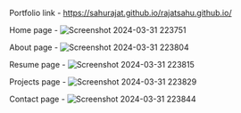 Portfolio link -
https://sahurajat.github.io/rajatsahu.github.io/

Home page -
![Screenshot 2024-03-31 223751](https://github.com/sahurajat/rajatsahu.github.io/assets/119427607/790aee83-4735-4b4b-ab13-cc2079ce7a97)

About page -
![Screenshot 2024-03-31 223804](https://github.com/sahurajat/rajatsahu.github.io/assets/119427607/02f0fe5d-4588-477f-92e5-c8733a2d48de)

Resume page - 
![Screenshot 2024-03-31 223815](https://github.com/sahurajat/rajatsahu.github.io/assets/119427607/c688ee8b-ae09-44fc-8b77-35d2f6adf0e6)

Projects page - 
![Screenshot 2024-03-31 223829](https://github.com/sahurajat/rajatsahu.github.io/assets/119427607/476f0c26-05c5-495d-a825-25eb147e40f5)

Contact page - 
![Screenshot 2024-03-31 223844](https://github.com/sahurajat/rajatsahu.github.io/assets/119427607/f15a9951-0981-4b2c-9d54-469a6020d755)





